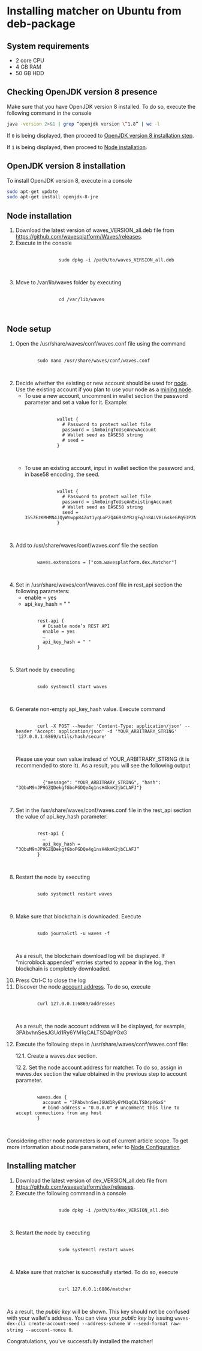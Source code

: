 # Installing matcher on Ubuntu from deb-package

## System requirements

- 2 core CPU
- 4 GB RAM
- 50 GB HDD

## Checking OpenJDK version 8 presence

Make sure that you have OpenJDK version 8 installed. To do so, execute the following command in the console

```bash
java -version 2>&1 | grep “openjdk version \“1.8” | wc -l
```

If `0` is being displayed, then proceed to [OpenJDK version 8 installation step](#jdk-install).

If `1` is being displayed, then proceed to [Node installation](#node-install).

## OpenJDK version 8 installation <a id="jdk-install"></a>

To install OpenJDK version 8, execute in a console

```bash
sudo apt-get update
sudo apt-get install openjdk-8-jre
```

## Node installation <a id="node-install"></a>

<ol>
    <li>Download the latest version of <span class="lang-ride">waves_VERSION_all.deb</span> file from <a href="https://github.com/wavesplatform/Waves/releases">https://github.com/wavesplatform/Waves/releases</a>.</li>
    <li>Execute in the console
        <pre>
            <code class="lang-ride">
                sudo dpkg -i /path/to/waves_VERSION_all.deb
            </code>
        </pre>
    </li>
    <li>Move to <span class="lang-ride">/var/lib/waves</span> folder by executing
        <pre>
            <code class="lang-ride">
                cd /var/lib/waves
            </code>
        </pre>
    </li>
</ol>

## Node setup

<ol>
  <li> Open the <span class="lang-ride">/usr/share/waves/conf/waves.conf</span> file using the command
    <pre>
      <code class="lang-ride">
        sudo nano /usr/share/waves/conf/waves.conf
      </code>
    </pre>
  </li>
  <li>Decide whether the existing or new account should be used for <a href="https://docs.wavesplatform.com/en/blockchain/node.html">node</a>. Use the existing account if you plan to use your node as a <a href="https://docs.wavesplatform.com/en/blockchain/node/mining-node.html">mining node</a>.
    <ul>
      <li>To use a new account, uncomment in <span class="lang-ride">wallet</span> section the <span class="lang-ride">password</span> parameter and set a value for it. Example:
        <pre>
          <code class="lang-ride">
            wallet {
              # Password to protect wallet file
              password = iAmGoingToUseAnewAccount
              # Wallet seed as BASE58 string
              # seed =
            }
          </code>
        </pre>
      </li>
      <li>To use an existing account, input in wallet section the password and, in base58 encoding, the seed.
        <pre>
          <code class="lang-ride">
            wallet {
              # Password to protect wallet file
              password = iAmGoingToUseAnExistingAccount
              # Wallet seed as BASE58 string
              seed = 35S7EzKMHMN4JQyWnwpp84Zot1yqLoP2Q46RsbYRzgFq7n8AiV8L6skeGPq93P2NU4pGcZFeNTAT2TKJTa2XvqRwSdCmBR556MBmtZ3ggAkBtd3CCZFvZwZufz1ZqfzJQ
            }
          </code>
        </pre>
      </li>
    </ul>
  </li>
  <li>Add to <span class="lang-ride">/usr/share/waves/conf/waves.conf</span> file the section
    <pre>
      <code class="lang-ride">
        waves.extensions = ["com.wavesplatform.dex.Matcher"]
      </code>
    </pre>
  </li>
  <li>Set in <span class="lang-ride">/usr/share/waves/conf/waves.conf</span> file in rest_api section the following parameters:
    <ul>
        <li><span class="lang-ride">enable = yes</span></li>
        <li><span class="lang-ride">api_key_hash = " "</span></li>
    </ul>
    <pre>
      <code class="lang-ride">
        rest-api {
          # Disable node’s REST API
          enable = yes
          …
          api_key_hash = " "
        }
      </code>
    </pre>
  </li>
  <li>Start node by executing
    <pre>
      <code class="lang-ride">
        sudo systemctl start waves
      </code>
    </pre>
  </li>
  <li>Generate non-empty <span class="lang-ride">api_key_hash</span> value. Execute command
    <pre>
      <code class="lang-ride">
        curl -X POST --header 'Content-Type: application/json' --header 'Accept: application/json' -d 'YOUR_ARBITRARY_STRING' '127.0.0.1:6869/utils/hash/secure'
      </code>
    </pre>
    <p>Please use your own value instead of <span class="lang-ride">YOUR_ARBITRARY_STRING</span> (it is recommended to store it). As a result, you will see the following output
      <pre>
        <code class="lang-ride">
          {"message": "YOUR_ARBITRARY_STRING", "hash": "3QbuM9nJP9GZQDekgfGboPGDQe4g1nsH4kmK2jbCLAFJ"}
        </code>
      </pre>
    </p>
  </li>
  <li>Set in the <span class="lang-ride">/usr/share/waves/conf/waves.conf</span> file in the <span class="lang-ride">rest_api</span> section the value of <span class="lang-ride">api_key_hash</span> parameter:
    <pre>
      <code style="lang-ride">
        rest-api {
          …
          api_key_hash = “3QbuM9nJP9GZQDekgfGboPGDQe4g1nsH4kmK2jbCLAFJ”
        }
      </code>
    </pre>
  </li>
  <li>Restart the node by executing
    <pre>
      <code style="lang-ride">
        sudo systemctl restart waves
      </code>
    </pre>
  </li>
  <li>Make sure that blockchain is downloaded. Execute
    <pre>
      <code style="lang-ride">
        sudo journalctl -u waves -f
      </code>
    </pre>
    <p>As a result, the blockchain download log will be displayed. If "microblock appended" entries started to appear in the log, then blockchain is completely downloaded.</p>
  <li>Press Ctrl-C to close the log</li>
  <li>Discover the node <a href="https://docs.wavesplatform.com/en/blockchain/account/address.html">account address</a>. To do so, execute
    <pre>
      <code class="lang-ride">
        curl 127.0.0.1:6869/addresses
      </code>
    </pre>
    <p>As a result, the node account address will be displayed, for example, <span class="lang-ride">3PAbvhnSesJGUd1Ry6YM1qCALTSD4pYGxG</span></p>
  </li>
  <li>Execute the following steps in /usr/share/waves/conf/waves.conf file:
    <p>12.1. Create a <span class="lang-ride">waves.dex</span> section.</p>
    <p>12.2. Set the node account address for matcher. To do so, assign in <span style="lang-ride">waves.dex</span> section the value obtained in the previous step to <span class="lang-ride">account</span> parameter.
    <pre>
      <code class="lang-ride">
        waves.dex {
          account = "3PAbvhnSesJGUd1Ry6YM1qCALTSD4pYGxG"
          # bind-address = "0.0.0.0" # uncomment this line to accept connections from any host
        }
      </code>
    </pre>
  </li>
</ol>

Considering other node parameters is out of current article scope. To get more information about node parameters, refer to [Node Configuration](/waves-node/node-configuration.md).

## Installing matcher

<ol>
    <li>Download the latest version of <span class="lang-ride">dex_VERSION_all.deb</span> file from <a href="https://github.com/wavesplatform/dex/releases">https://github.com/wavesplatform/dex/releases</a>.
    </li>
    <li>Execute the following command in a console
        <pre>
            <code class="lang-ride">
                sudo dpkg -i /path/to/dex_VERSION_all.deb
            </code>
        </pre>
    </li>
    <li>Restart the node by executing
        <pre>
            <code class="lang-ride">
                sudo systemctl restart waves
            </code>
        </pre>
    </li>
    <li>
        Make sure that matcher is successfully started. To do so, execute
        <pre>
            <code>
                curl 127.0.0.1:6886/matcher
            </code>
        </pre>
    </li>
</ol>

As a result, the *public key* will be shown. This key should not be confused with your wallet's address. You can view your *public key* by issuing `waves-dex-cli create-account-seed --address-scheme W --seed-format raw-string --account-nonce 0`.

Congratulations, you've successfully installed the matcher!
